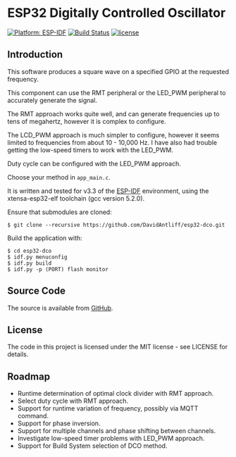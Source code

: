 # ESP32 Digitally Controlled Oscillator

[![Platform: ESP-IDF](https://img.shields.io/badge/ESP--IDF-v3.0%2B-blue.svg)](https://docs.espressif.com/projects/esp-idf/en/stable/get-started/)
[![Build Status](https://travis-ci.org/DavidAntliff/esp32-i2c-lcd1602-example.svg?branch=master)](https://travis-ci.org/DavidAntliff/esp32-dco)
[![license](https://img.shields.io/github/license/mashape/apistatus.svg)]()

## Introduction

This software produces a square wave on a specified GPIO at the requested frequency.

This component can use the RMT peripheral or the LED\_PWM peripheral to accurately generate the signal.

The RMT approach works quite well, and can generate frequencies up to tens of megahertz, however it is complex to configure.

The LCD\_PWM approach is much simpler to configure, however it seems limited to frequencies from about 10 - 10,000 Hz. I have also had trouble getting the low-speed timers to work with the LED\_PWM.

Duty cycle can be configured with the LED\_PWM approach.

Choose your method in `app_main.c`.

It is written and tested for v3.3 of the [ESP-IDF](https://github.com/espressif/esp-idf) environment, using the xtensa-esp32-elf toolchain (gcc version 5.2.0).

Ensure that submodules are cloned:

    $ git clone --recursive https://github.com/DavidAntliff/esp32-dco.git

Build the application with:

    $ cd esp32-dco
    $ idf.py menuconfig
    $ idf.py build
    $ idf.py -p (PORT) flash monitor

## Source Code

The source is available from [GitHub](https://www.github.com/DavidAntliff/esp32-dco).

## License

The code in this project is licensed under the MIT license - see LICENSE for details.

## Roadmap

* Runtime determination of optimal clock divider with RMT approach.
* Select duty cycle with RMT approach. 
* Support for runtime variation of frequency, possibly via MQTT command.
* Support for phase inversion.
* Support for multiple channels and phase shifting between channels.
* Investigate low-speed timer problems with LED\_PWM approach.
* Support for Build System selection of DCO method.
